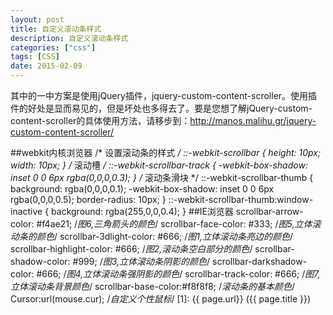 ```yaml
---
layout: post
title: 自定义滚动条样式
description: 自定义滚动条样式
categories: ["css"]
tags: [CSS]
date: 2015-02-09
---
```


其中的一中方案是使用jQuery插件，jquery-custom-content-scroller。使用插件的好处是显而易见的，但是坏处也多得去了。要是您想了解jQuery-custom-content-scroller的具体使用方法，请移步到：http://manos.malihu.gr/jquery-custom-content-scroller/

##webkit内核浏览器
    /* 设置滚动条的样式 */
    ::-webkit-scrollbar {
        height: 10px;
        width: 10px;
    }
    /* 滚动槽 */
    ::-webkit-scrollbar-track {
        -webkit-box-shadow: inset 0 0 6px rgba(0,0,0,0.3);
    }
    /* 滚动条滑块 */
    ::-webkit-scrollbar-thumb {
        background: rgba(0,0,0,0.1);
        -webkit-box-shadow: inset 0 0 6px rgba(0,0,0,0.5);
        border-radius: 10px;
    }
    ::-webkit-scrollbar-thumb:window-inactive {
        background: rgba(255,0,0,0.4);
    }
##IE浏览器
    scrollbar-arrow-color: #f4ae21; /*图6,三角箭头的颜色*/
    scrollbar-face-color: #333; /*图5,立体滚动条的颜色*/
    scrollbar-3dlight-color: #666; /*图1,立体滚动条亮边的颜色*/
    scrollbar-highlight-color: #666; /*图2,滚动条空白部分的颜色*/
    scrollbar-shadow-color: #999; /*图3,立体滚动条阴影的颜色*/
    scrollbar-darkshadow-color: #666; /*图4,立体滚动条强阴影的颜色*/
    scrollbar-track-color: #666; /*图7,立体滚动条背景颜色*/
    scrollbar-base-color:#f8f8f8; /*滚动条的基本颜色*/
    Cursor:url(mouse.cur); /*自定义个性鼠标*/
[1]:    {{ page.url}}  ({{ page.title }})
